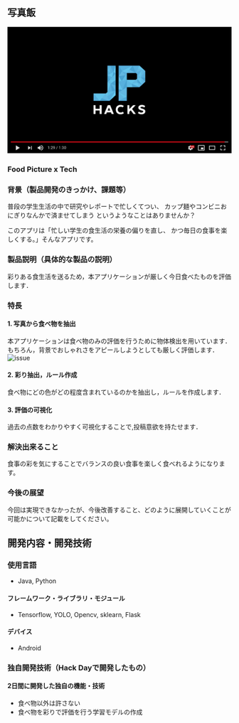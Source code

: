 

## 写真飯
[![Product Name](image.png)](https://youtu.be/VMOdSHqlPaw)

### Food Picture x Tech


### 背景（製品開発のきっかけ、課題等）
普段の学生生活の中で研究やレポートで忙しくてつい、
カップ麺やコンビニおにぎりなんかで済ませてしまう
というようなことはありませんか？

このアプリは「忙しい学生の食生活の栄養の偏りを直し、
かつ毎日の食事を楽しくする。」そんなアプリです。


### 製品説明（具体的な製品の説明）
彩りある食生活を送るため，本アプリケーションが厳しく今日食べたものを評価します．

### 特長

#### 1. 写真から食べ物を抽出
本アプリケーションは食べ物のみの評価を行うために物体検出を用いています．
もちろん，背景でおしゃれさをアピールしようとしても厳しく評価します．
![issue](img/issue.png)
#### 2. 彩り抽出，ルール作成
食べ物にどの色がどの程度含まれているのかを抽出し，ルールを作成します．

#### 3. 評価の可視化
過去の点数をわかりやすく可視化することで,投稿意欲を持たせます．

### 解決出来ること
食事の彩を気にすることでバランスの良い食事を楽しく食べれるようになります。

### 今後の展望
今回は実現できなかったが、今後改善すること、どのように展開していくことが可能かについて記載をしてください。


## 開発内容・開発技術
### 使用言語
* Java, Python

#### フレームワーク・ライブラリ・モジュール
* Tensorflow, YOLO, Opencv, sklearn, Flask

#### デバイス
* Android


### 独自開発技術（Hack Dayで開発したもの）
#### 2日間に開発した独自の機能・技術
* 食べ物以外は許さない
* 食べ物を彩りで評価を行う学習モデルの作成

